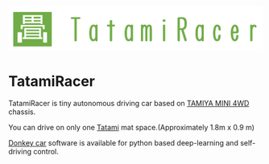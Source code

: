 ![TatamiRacer_Logo](img/TatamiRacer_LogoM.png)
# TatamiRacer
TatamiRacer is tiny autonomous driving car based on [TAMIYA MINI 4WD](https://www.tamiya.com/english/mini4wd/m4item/m4item.htm) chassis.

You can drive on only one [Tatami](https://en.wikipedia.org/wiki/Tatami) mat space.(Approximately 1.8m x 0.9 m)

[Donkey car](http://docs.donkeycar.com/) software is available for python based deep-learning and self-driving control.  
